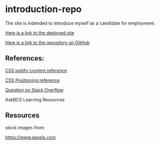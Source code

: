 # introduction-repo

The site is indended to introduce myself as a candidate for employment.

[Here is a link to the deployed site](https://onlymehere.github.io/introduction-repo/)

[Here is a link to the repository on GitHub](https://github.com/OnlyMeHere/introduction-repo)

## References:

[CSS justify-content reference](https://developer.mozilla.org/en-US/docs/Web/CSS/justify-content)

[CSS Positioning reference](https://www.w3schools.com/css/css_positioning.asp)

[Question on Stack Overflow](https://stackoverflow.com/questions/11525132/css-centred-header-image)

AskBCS Learning Resources


## Resources

stock images from:

https://www.pexels.com